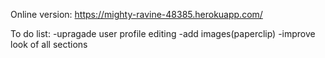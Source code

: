 Online version: https://mighty-ravine-48385.herokuapp.com/

To do list:
-upragade user profile editing
-add images(paperclip)
-improve look of all sections
